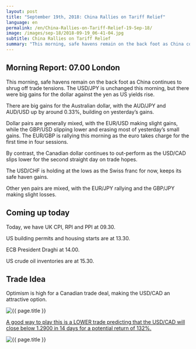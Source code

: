 ```yaml
---
layout: post
title: "September 19th, 2018: China Rallies on Tariff Relief"
language: en
permalink: /en/China-Rallies-on-Tariff-Relief-19-Sep-18/
image: /images/sep-18/2018-09-19_06-41-04.jpg
subtitle: China Rallies on Tariff Relief
summary: "This morning, safe havens remain on the back foot as China continues to shrug off trade tensions. The USD/JPY is unchanged this morning, but there were big gains for the dollar against the yen as US yields rise"
---
```

## Morning Report: 07.00 London

This morning, safe havens remain on the back foot as China continues to shrug off trade tensions. The USD/JPY is unchanged this morning, but there were big gains for the dollar against the yen as US yields rise. 

There are big gains for the Australian dollar, with the AUD/JPY and AUD/USD up by around 0.33%, building on yesterday’s gains. 

Dollar pairs are generally mixed, with the EUR/USD making slight gains, while the GBP/USD slipping lower and erasing most of yesterday’s small gains. The EUR/GBP is rallying this morning as the euro takes charge for the first time in four sessions. 

By contrast, the Canadian dollar continues to out-perform as the USD/CAD slips lower for the second straight day on trade hopes. 

The USD/CHF is holding at the lows as the Swiss franc for now, keeps its safe haven gains. 

Other yen pairs are mixed, with the EUR/JPY rallying and the GBP/JPY making slight losses. 

## Coming up today

Today, we have UK CPI, RPI and PPI at 09.30. 

US building permits and housing starts are at 13.30. 

ECB President Draghi at 14.00. 

US crude oil inventories are at 15.30. 

## Trade Idea

Optimism is high for a Canadian trade deal, making the USD/CAD an attractive option.

<img class="post-image" src="{{ site.url }}/images/sep-18/2018-09-19_06-41-04.jpg" alt="{{ page.title }}" title="{{ page.title }}">

<a href="%LINK%%?currency=GBP&market=forex&underlying=frxUSDCAD&formname=higherlower&duration_amount=14&duration_units=d&amount=10&amount_type=stake&expiry_type=duration&barrier=1.2900" target="_blank">A good way to play this is a LOWER trade predicting that the USD/CAD will close below 1.2900 in 14 days for a potential return of 132%.</a>

<img class="post-image" src="{{ site.url }}/images/sep-18/2018-09-19_06-42-28.jpg" alt="{{ page.title }}" title="{{ page.title }}">